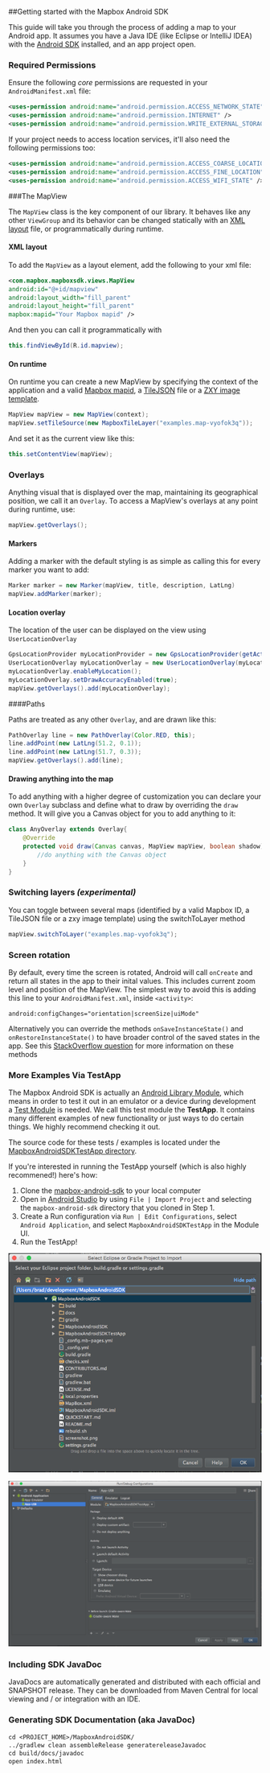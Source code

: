 ##Getting started with the Mapbox Android SDK

This guide will take you through the process of adding a map to your Android app. It assumes you have a Java IDE (like Eclipse or IntelliJ IDEA) with the [Android SDK](http://developer.android.com/sdk/index.html) installed, and an app project open.

### Required Permissions

Ensure the following *core* permissions are requested in your `AndroidManifest.xml` file:

```xml
<uses-permission android:name="android.permission.ACCESS_NETWORK_STATE" />
<uses-permission android:name="android.permission.INTERNET" />
<uses-permission android:name="android.permission.WRITE_EXTERNAL_STORAGE" />
```

If your project needs to access location services, it'll also need the following permissions too:

```xml
<uses-permission android:name="android.permission.ACCESS_COARSE_LOCATION" />
<uses-permission android:name="android.permission.ACCESS_FINE_LOCATION" />
<uses-permission android:name="android.permission.ACCESS_WIFI_STATE" />
```

###The MapView

The `MapView` class is the key component of our library. It behaves
like any other `ViewGroup` and its behavior can be changed statically with an
[XML layout](http://developer.android.com/guide/topics/ui/declaring-layout.html)
file, or programmatically during runtime.

#### XML layout
To add the `MapView` as a layout element, add the following to your xml file:

```xml
<com.mapbox.mapboxsdk.views.MapView
android:id="@+id/mapview"
android:layout_width="fill_parent"
android:layout_height="fill_parent"
mapbox:mapid="Your Mapbox mapid" />
```


And then you can call it programmatically with

```java
this.findViewById(R.id.mapview);
```

#### On runtime

On runtime you can create a new MapView by specifying the context of the
application and a valid [Mapbox mapid](https://www.mapbox.com/developers/api-overview/),
a [TileJSON](https://github.com/mapbox/tilejson-spec) file or
a [ZXY image template](http://wiki.openstreetmap.org/wiki/Slippy_map_tilenames).

```java
MapView mapView = new MapView(context);
mapView.setTileSource(new MapboxTileLayer("examples.map-vyofok3q"));
```

And set it as the current view like this:
```java
this.setContentView(mapView);
```

### Overlays

Anything visual that is displayed over the map, maintaining its geographical
position, we call it an `Overlay`. To access a MapView's overlays
at any point during runtime, use:

```java
mapView.getOverlays();
```

#### Markers

Adding a marker with the default styling is as simple as calling this
for every marker you want to add:

```java
Marker marker = new Marker(mapView, title, description, LatLng)
mapView.addMarker(marker);
```

#### Location overlay

The location of the user can be displayed on the view using `UserLocationOverlay`

```java
GpsLocationProvider myLocationProvider = new GpsLocationProvider(getActivity());
UserLocationOverlay myLocationOverlay = new UserLocationOverlay(myLocationProvider, mapView);
myLocationOverlay.enableMyLocation();
myLocationOverlay.setDrawAccuracyEnabled(true);
mapView.getOverlays().add(myLocationOverlay);
```

####Paths

Paths are treated as any other `Overlay`, and are drawn like this:

```java
PathOverlay line = new PathOverlay(Color.RED, this);
line.addPoint(new LatLng(51.2, 0.1));
line.addPoint(new LatLng(51.7, 0.3));
mapView.getOverlays().add(line);
```

#### Drawing anything into the map

To add anything with a higher degree of  customization you can declare your own `Overlay`
subclass and define what to draw by overriding the `draw` method. It will
give you a Canvas object for you to add anything to it:

```java
class AnyOverlay extends Overlay{
    @Override
    protected void draw(Canvas canvas, MapView mapView, boolean shadow) {
        //do anything with the Canvas object
    }
}
```

### Switching layers *(experimental)*

You can toggle between several maps (identified by a valid Mapbox ID, a TileJSON file
or a zxy image template) using the switchToLayer method

```java
mapView.switchToLayer("examples.map-vyofok3q");
```

### Screen rotation

By default, every time the screen is rotated, Android will call `onCreate`
and return all states in the app to their inital values. This includes current
zoom level and position of the MapView. The simplest way to avoid this is adding
this line to your `AndroidManifest.xml`, inside `<activity>`:

	android:configChanges="orientation|screenSize|uiMode"

Alternatively you can override the methods `onSaveInstanceState()` and
`onRestoreInstanceState()` to have broader control of the saved states in the app.
See this [StackOverflow question](http://stackoverflow.com/questions/4096169/onsaveinstancestate-and-onrestoreinstancestate) for
more information on these methods

### More Examples Via TestApp

The Mapbox Android SDK is actually an [Android Library Module](https://developer.android.com/tools/projects/index.html#LibraryModules), 
which means in order to test it out in an emulator or a device during development a [Test Module](https://developer.android.com/tools/projects/index.html#testing) is needed.  We call this test module
the **TestApp**.  It contains many different examples of new functionality or just ways to do certain things.  We highly recommend checking it out.

The source code for these tests / examples is located under the [MapboxAndroidSDKTestApp directory](https://github.com/mapbox/mapbox-android-sdk/tree/mb-pages/MapboxAndroidSDKTestApp/src/main/java/com/mapbox/mapboxsdk/android/testapp).

If you're interested in running the TestApp yourself (which is also highly recommened!) here's how:

1. Clone the [mapbox-android-sdk](https://github.com/mapbox/mapbox-android-sdk) to your local computer
2. Open in [Android Studio](http://developer.android.com/tools/studio/index.html) by using `File | Import Project` and selecting the `mapbox-android-sdk` directory that you cloned in Step 1.
3. Create a Run configuration via `Run | Edit Configurations`, select `Android Application`, and select `MapboxAndroidSDKTestApp` in the Module UI.
4. Run the TestApp!

![Image Of Importing Project To Android Studio](/images/android-studio-import-project.png)

![Image Of Creating Run Configuration For TestApp](/images/android-studio-create-run-configuration.png)


### Including SDK JavaDoc

JavaDocs are automatically generated and distributed with each official and
SNAPSHOT release.  They can be downloaded from Maven Central for local
viewing and / or integration with an IDE.

### Generating SDK Documentation (aka JavaDoc)

```
cd <PROJECT_HOME>/MapboxAndroidSDK/
../gradlew clean assembleRelease generatereleaseJavadoc
cd build/docs/javadoc
open index.html
```
